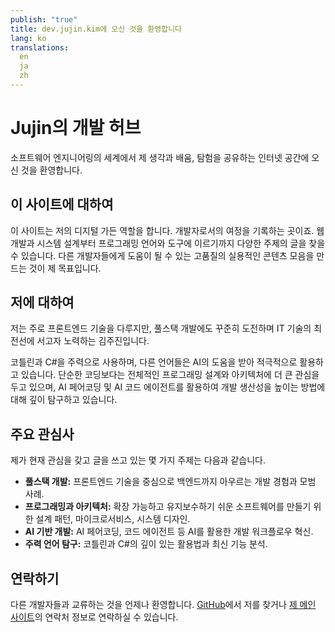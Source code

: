 ```yaml
---
publish: "true"
title: dev.jujin.kim에 오신 것을 환영합니다
lang: ko
translations:
  en
  ja
  zh
---
```

# Jujin의 개발 허브

소프트웨어 엔지니어링의 세계에서 제 생각과 배움, 탐험을 공유하는 인터넷 공간에 오신 것을 환영합니다.

## 이 사이트에 대하여

이 사이트는 저의 디지털 가든 역할을 합니다. 개발자로서의 여정을 기록하는 곳이죠. 웹 개발과 시스템 설계부터 프로그래밍 언어와 도구에 이르기까지 다양한 주제의 글을 찾을 수 있습니다. 다른 개발자들에게 도움이 될 수 있는 고품질의 실용적인 콘텐츠 모음을 만드는 것이 제 목표입니다.

## 저에 대하여

저는 주로 프론트엔드 기술을 다루지만, 풀스택 개발에도 꾸준히 도전하며 IT 기술의 최전선에 서고자 노력하는 김주진입니다.

코틀린과 C#을 주력으로 사용하며, 다른 언어들은 AI의 도움을 받아 적극적으로 활용하고 있습니다. 단순한 코딩보다는 전체적인 프로그래밍 설계와 아키텍처에 더 큰 관심을 두고 있으며, AI 페어코딩 및 AI 코드 에이전트를 활용하여 개발 생산성을 높이는 방법에 대해 깊이 탐구하고 있습니다.

## 주요 관심사

제가 현재 관심을 갖고 글을 쓰고 있는 몇 가지 주제는 다음과 같습니다.

- **풀스택 개발:** 프론트엔드 기술을 중심으로 백엔드까지 아우르는 개발 경험과 모범 사례.
- **프로그래밍과 아키텍처:** 확장 가능하고 유지보수하기 쉬운 소프트웨어를 만들기 위한 설계 패턴, 마이크로서비스, 시스템 디자인.
- **AI 기반 개발:** AI 페어코딩, 코드 에이전트 등 AI를 활용한 개발 워크플로우 혁신.
- **주력 언어 탐구:** 코틀린과 C#의 깊이 있는 활용법과 최신 기능 분석.

## 연락하기

다른 개발자들과 교류하는 것을 언제나 환영합니다. [GitHub](https://github.com/jujinkim)에서 저를 찾거나 [제 메인 사이트](https://jujin.kim)의 연락처 정보로 연락하실 수 있습니다.
